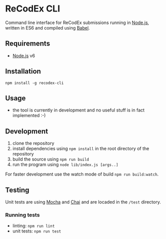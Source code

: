 # ReCodEx CLI
Command line interface for ReCodEx submissions running in [Node.js](https://nodejs.org), written in ES6 and compiled using [Babel](https://babeljs.io/).

## Requirements
- [Node.js](https://nodejs.org) v6

## Installation
`npm install -g recodex-cli`

## Usage
- the tool is currently in development and no useful stuff is in fact implemented :-)

## Development
1. clone the repository
2. install dependencies using `npm install` in the root directory of the repository
3. build the source using `npm run build`
4. run the program using `node lib/index.js [args..]`

For faster development use the watch mode of build `npm run build:watch`.

## Testing
Unit tests are using [Mocha](https://mochajs.org) and [Chai](http://chaijs.com) and are locaded in the `/test` directory.

### Running tests
- linting: `npm run lint`
- unit tests: `npm run test`


